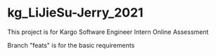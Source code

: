 # kg_LiJieSu-Jerry_2021

This project is for Kargo Software Engineer Intern Online Assessment

Branch "feats" is for the basic requirements
